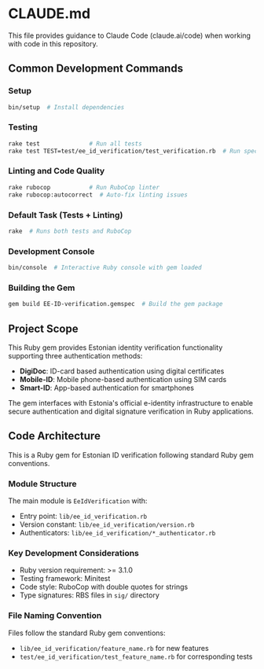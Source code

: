 # CLAUDE.md

This file provides guidance to Claude Code (claude.ai/code) when working with code in this repository.

## Common Development Commands

### Setup
```bash
bin/setup  # Install dependencies
```

### Testing
```bash
rake test              # Run all tests
rake test TEST=test/ee_id_verification/test_verification.rb  # Run specific test file
```

### Linting and Code Quality
```bash
rake rubocop           # Run RuboCop linter
rake rubocop:autocorrect  # Auto-fix linting issues
```

### Default Task (Tests + Linting)
```bash
rake  # Runs both tests and RuboCop
```

### Development Console
```bash
bin/console  # Interactive Ruby console with gem loaded
```

### Building the Gem
```bash
gem build EE-ID-verification.gemspec  # Build the gem package
```

## Project Scope

This Ruby gem provides Estonian identity verification functionality supporting three authentication methods:
- **DigiDoc**: ID-card based authentication using digital certificates
- **Mobile-ID**: Mobile phone-based authentication using SIM cards
- **Smart-ID**: App-based authentication for smartphones

The gem interfaces with Estonia's official e-identity infrastructure to enable secure authentication and digital signature verification in Ruby applications.

## Code Architecture

This is a Ruby gem for Estonian ID verification following standard Ruby gem conventions.

### Module Structure
The main module is `EeIdVerification` with:
- Entry point: `lib/ee_id_verification.rb`
- Version constant: `lib/ee_id_verification/version.rb`
- Authenticators: `lib/ee_id_verification/*_authenticator.rb`

### Key Development Considerations
- Ruby version requirement: >= 3.1.0
- Testing framework: Minitest
- Code style: RuboCop with double quotes for strings
- Type signatures: RBS files in `sig/` directory

### File Naming Convention
Files follow the standard Ruby gem conventions:
- `lib/ee_id_verification/feature_name.rb` for new features
- `test/ee_id_verification/test_feature_name.rb` for corresponding tests